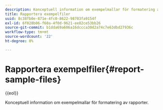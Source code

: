 ```yaml
---
description: Konceptuell information om exempelmallar för formatering av rapporter.
title: Rapportera exempelfiler
uuid: 8c38fb0e-871e-4fc0-8622-98703fa9154f
exl-id: 6f028b06-f60a-4f0d-9621-ee82ce53bb26
source-git-commit: b1dda69a606a16dccca30d2a74c7e63dbd27936c
workflow-type: tm+mt
source-wordcount: '22'
ht-degree: 0%

---
```


# Rapportera exempelfiler{#report-sample-files}

{{eol}}

Konceptuell information om exempelmallar för formatering av rapporter.
